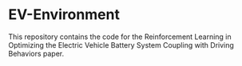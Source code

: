 # EV-Environment

This repository contains the code for the Reinforcement Learning in Optimizing the Electric Vehicle Battery System Coupling with Driving Behaviors paper.